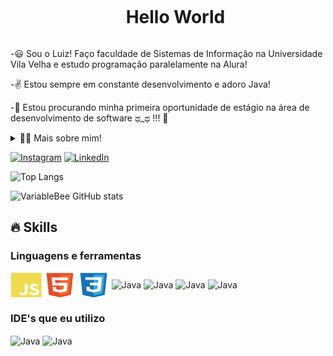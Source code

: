 <div id="user-content-toc">
  <ul align="center">
    <summary><h1 style="display: inline-block">Hello World</h1></summary>
</div>

<!-- Presentation -->


<p>
  -😃 Sou o Luiz! Faço faculdade de Sistemas de Informação na Universidade Vila Velha e estudo programação paralelamente na Alura!

  -✌ Estou sempre em constante desenvolvimento e adoro Java!

  -🔭 Estou procurando minha primeira oportunidade de estágio na área de desenvolvimento de software ಥ_ಥ !!! 🌱
</p>

<!-- Dropdown -->
<details>
  <summary>👨‍💻 Mais sobre mim! </summary>


  - ⚡ Gosto de ler livros, assistir animes e amo a sitcom The Office. Também gosto de jogar e praticar esportes \o/
</details>

<!-- Links -->
[![Instagram](https://img.shields.io/badge/Instagram-E4405F?style=for-the-badge&logo=instagram&logoColor=white)](https://www.instagram.com/luizmiguelblopes/)
[![LinkedIn](https://img.shields.io/badge/LinkedIn-0077B5?style=for-the-badge&logo=linkedin&logoColor=white)](https://www.linkedin.com/in/luiz-miguel-barros-lopes-223852208/)

![Top Langs](https://github-readme-stats.vercel.app/api/top-langs/?username=luizmiguelbarros&layout=compact)

<!-- GithubStats -->
![VariableBee GitHub stats](https://github-readme-stats.vercel.app/api?username=luizmiguelbarros&show_icons=true&theme=gotham)

## 🔥 Skills
<!-- Skills: Programming Languages -->
  <div style="flex-basis: 48%;">
    <h3>Linguagens e ferramentas</h3>
    <img align="center" alt="Js" height="40" width="50" src="https://raw.githubusercontent.com/devicons/devicon/master/icons/javascript/javascript-plain.svg">
    <img align="center" alt="HTML" height="40" width="50" src="https://raw.githubusercontent.com/devicons/devicon/master/icons/html5/html5-original.svg">
    <img align="center" alt="CSS" height="40" width="50" src="https://raw.githubusercontent.com/devicons/devicon/master/icons/css3/css3-original.svg">
    <img align="center" alt="Java" height ="40" width="50" src= "https://raw.githubusercontent.com/jmnote/z-icons/master/svg/java.svg" >
    <img align="center" alt="Java" height ="50" width="50" src= "https://user-images.githubusercontent.com/25181517/183896128-ec99105a-ec1a-4d85-b08b-1aa1620b2046.png">
    <img align="center" alt="Java" height ="40" width="50" src= "https://raw.githubusercontent.com/jmnote/z-icons/master/svg/git.svg">
    <img align="center" alt="Java" height ="50" width="50" src= "https://user-images.githubusercontent.com/25181517/192108374-8da61ba1-99ec-41d7-80b8-fb2f7c0a4948.png">
    <h3>IDE's que eu utilizo</h3>
    <img align="center" alt="Java" height ="50" width="50" src= "https://user-images.githubusercontent.com/25181517/192108891-d86b6220-e232-423a-bf5f-90903e6887c3.png">
    <img align="center" alt="Java" height ="50" width="50" src= "https://user-images.githubusercontent.com/25181517/192108890-200809d1-439c-4e23-90d3-b090cf9a4eea.png">

  </div>
  

